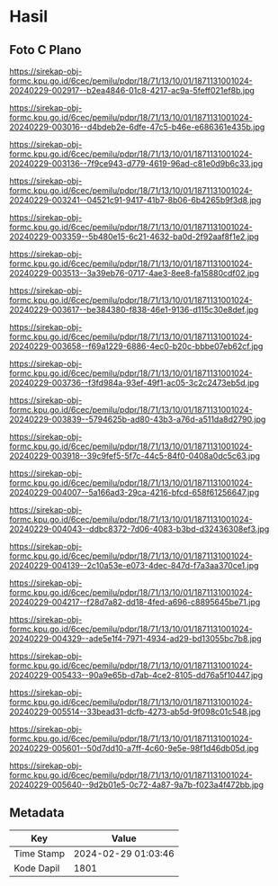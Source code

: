 # Hasil

## Foto C Plano

https://sirekap-obj-formc.kpu.go.id/6cec/pemilu/pdpr/18/71/13/10/01/1871131001024-20240229-002917--b2ea4846-01c8-4217-ac9a-5feff021ef8b.jpg

https://sirekap-obj-formc.kpu.go.id/6cec/pemilu/pdpr/18/71/13/10/01/1871131001024-20240229-003016--d4bdeb2e-6dfe-47c5-b46e-e686361e435b.jpg

https://sirekap-obj-formc.kpu.go.id/6cec/pemilu/pdpr/18/71/13/10/01/1871131001024-20240229-003136--7f9ce943-d779-4619-96ad-c81e0d9b6c33.jpg

https://sirekap-obj-formc.kpu.go.id/6cec/pemilu/pdpr/18/71/13/10/01/1871131001024-20240229-003241--04521c91-9417-41b7-8b06-6b4265b9f3d8.jpg

https://sirekap-obj-formc.kpu.go.id/6cec/pemilu/pdpr/18/71/13/10/01/1871131001024-20240229-003359--5b480e15-6c21-4632-ba0d-2f92aaf8f1e2.jpg

https://sirekap-obj-formc.kpu.go.id/6cec/pemilu/pdpr/18/71/13/10/01/1871131001024-20240229-003513--3a39eb76-0717-4ae3-8ee8-fa15880cdf02.jpg

https://sirekap-obj-formc.kpu.go.id/6cec/pemilu/pdpr/18/71/13/10/01/1871131001024-20240229-003617--be384380-f838-46e1-9136-d115c30e8def.jpg

https://sirekap-obj-formc.kpu.go.id/6cec/pemilu/pdpr/18/71/13/10/01/1871131001024-20240229-003658--f69a1229-6886-4ec0-b20c-bbbe07eb62cf.jpg

https://sirekap-obj-formc.kpu.go.id/6cec/pemilu/pdpr/18/71/13/10/01/1871131001024-20240229-003736--f3fd984a-93ef-49f1-ac05-3c2c2473eb5d.jpg

https://sirekap-obj-formc.kpu.go.id/6cec/pemilu/pdpr/18/71/13/10/01/1871131001024-20240229-003839--5794625b-ad80-43b3-a76d-a511da8d2790.jpg

https://sirekap-obj-formc.kpu.go.id/6cec/pemilu/pdpr/18/71/13/10/01/1871131001024-20240229-003918--39c9fef5-5f7c-44c5-84f0-0408a0dc5c63.jpg

https://sirekap-obj-formc.kpu.go.id/6cec/pemilu/pdpr/18/71/13/10/01/1871131001024-20240229-004007--5a166ad3-29ca-4216-bfcd-658f61256647.jpg

https://sirekap-obj-formc.kpu.go.id/6cec/pemilu/pdpr/18/71/13/10/01/1871131001024-20240229-004043--ddbc8372-7d06-4083-b3bd-d32436308ef3.jpg

https://sirekap-obj-formc.kpu.go.id/6cec/pemilu/pdpr/18/71/13/10/01/1871131001024-20240229-004139--2c10a53e-e073-4dec-847d-f7a3aa370ce1.jpg

https://sirekap-obj-formc.kpu.go.id/6cec/pemilu/pdpr/18/71/13/10/01/1871131001024-20240229-004217--f28d7a82-dd18-4fed-a696-c8895645be71.jpg

https://sirekap-obj-formc.kpu.go.id/6cec/pemilu/pdpr/18/71/13/10/01/1871131001024-20240229-004329--ade5e1f4-7971-4934-ad29-bd13055bc7b8.jpg

https://sirekap-obj-formc.kpu.go.id/6cec/pemilu/pdpr/18/71/13/10/01/1871131001024-20240229-005433--90a9e65b-d7ab-4ce2-8105-dd76a5f10447.jpg

https://sirekap-obj-formc.kpu.go.id/6cec/pemilu/pdpr/18/71/13/10/01/1871131001024-20240229-005514--33bead31-dcfb-4273-ab5d-9f098c01c548.jpg

https://sirekap-obj-formc.kpu.go.id/6cec/pemilu/pdpr/18/71/13/10/01/1871131001024-20240229-005601--50d7dd10-a7ff-4c60-9e5e-98f1d46db05d.jpg

https://sirekap-obj-formc.kpu.go.id/6cec/pemilu/pdpr/18/71/13/10/01/1871131001024-20240229-005640--9d2b01e5-0c72-4a87-9a7b-f023a4f472bb.jpg


## Metadata

| Key        | Value               |
| ---------- | ------------------- |
| Time Stamp | 2024-02-29 01:03:46 |
| Kode Dapil | 1801                |



